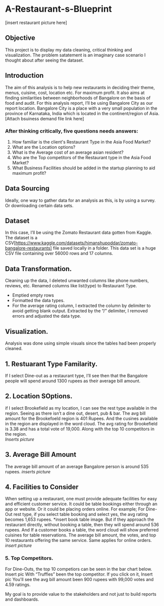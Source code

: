 # A-Restaurant-s-Blueprint
[insert restaurant picture here]

## Objective
This project is to display my data cleaning, critical thinking and visualization.
The problem satatement is an imaginary case scenario I thought about after seeing the dataset.

## Introduction
The aim of this analysis is to help new restaurants in deciding their theme, menus, cuisine, cost, location etc. For maximum profit. It also aims at finding similarities between neighborhoods of Bangalore on the basis of food and audit. For this analysis report, I’ll be using Bangalore City as our report location. Bangalore City is a place with a very small population in the province of Karnataka, India which is located in the continent/region of Asia. [Attach bsuiness demand file link here]

### After thinking critically, five questions needs answers:
1. How familiar is the client's Restaurant Type in the Asia Food Market?
2. What are the Location options? 
3. What is the Average cost of an average asian resident?
4. Who are the Top competitors of the Restaurant type in the Asia Food Market?
5. What Business Facilities should be added in the startup planning to aid maximum profit?

## Data Sourcing
Ideally, one way to gather data for an analysis as this, is by using a survey. Or downloading certain data sets. 

## Dataset
In this case, I’ll be using the Zomato Restaurant data gotten from Kaggle. The dataset is a CSV[https://www.kaggle.com/datasets/himanshupoddar/zomato-bangalore-restaurants] file saved locally in a folder. This data set is a huge CSV file containing over 56000 rows and 17 columns.

## Data Transformation.
Cleaning up the data, I deleted unwanted columns like phone numbers, reviews, etc. Renamed columns like list(type) to Restaurant Type. 
- Emptied empty rows
- Formatted the data types. 
- For the average rating column, I extracted the column by delimiter to avoid getting blank output. Extracted by the “/” delimiter, I removed errors and adjusted the data type.

## Visualization.
Analysis was done using simple visuals since the tables had been properly cleaned.

## 1. Restuarant Type Familarity.
If I select Dine-out as a restaurant type, I’ll see then that the Bangalore people will spend around 1300 rupees as their average bill amount. 

## 2. Location SOptions. 
if I select Brookefield as my location, I can see the rest type available in the region. Seeing as there isn’t a dine out, desert, pub & bar. The avg bill amount for the Brookefoeld region is 401 Rupees. And the cusines available in the region are displayed in the word cloud. The avg rating for Brookefield is 3.38 and has a total vote of 19,000. Along with the top 10 competitors in the region.  
*Inserts picture*

## 3. Average Bill Amount
The average bill amount of an average Bangalore person is around 535 rupees. 
*inserts picture*

## 4. Facilities to Consider
When setting up a restaurant, one must provide adequate facilities for easy and efficient customer service. It could be table bookings either through an app or website. Or it could be placing orders online. For example;
For Dine-Out rest type, if you select table booking and select yes, the avg rating becomes 1,653 rupees. 
*insert book table image.
 But if they approach the restaurant directly, without booking a table, then they will spend around 536 rupees.
And If a customer books a table, the word cloud will show preferred cuisines for table reservations. The average bill amount, the votes, and top 10 restaurants offering the same service. Same applies for online orders.
*insert picture*

### 5. Top Competitors.
For Dine-Outs, the top 10 competiors can be seen in the bar chart below. 
Insert pic
With “Truffles” been the top competitor. If you click on it,
Insert pic
You'll see the avg bill amount been 900 rupees with 99,000 votes and 4.59 ratings.  


My goal is to provide value to the stakeholders and not just to build reports and dashboards.

